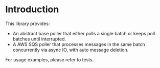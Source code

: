 # Introduction

This library provides:

- An abstract base poller that either polls a single batch or keeps poll batches until  interrupted.
- A AWS SQS poller that processes messages in the same batch concurrently via async IO, with auto message deletion.

For usage examples, please refer to tests.
